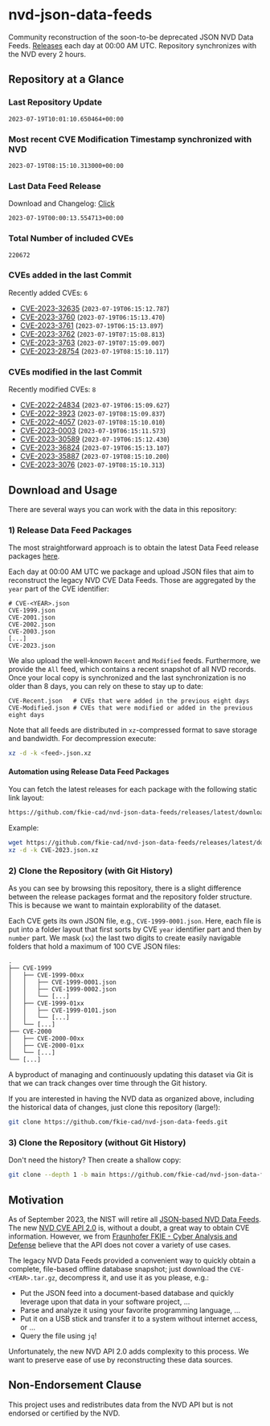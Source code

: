 # nvd-json-data-feeds

Community reconstruction of the soon-to-be deprecated JSON NVD Data Feeds. 
[Releases](https://github.com/fkie-cad/nvd-json-data-feeds/releases/latest) each day at 00:00 AM UTC.
Repository synchronizes with the NVD every 2 hours.

## Repository at a Glance

### Last Repository Update

```plain
2023-07-19T10:01:10.650464+00:00
```

### Most recent CVE Modification Timestamp synchronized with NVD

```plain
2023-07-19T08:15:10.313000+00:00
```

### Last Data Feed Release

Download and Changelog: [Click](https://github.com/fkie-cad/nvd-json-data-feeds/releases/latest)

```plain
2023-07-19T00:00:13.554713+00:00
```

### Total Number of included CVEs

```plain
220672
```

### CVEs added in the last Commit

Recently added CVEs: `6`

* [CVE-2023-32635](CVE-2023/CVE-2023-326xx/CVE-2023-32635.json) (`2023-07-19T06:15:12.787`)
* [CVE-2023-3760](CVE-2023/CVE-2023-37xx/CVE-2023-3760.json) (`2023-07-19T06:15:13.470`)
* [CVE-2023-3761](CVE-2023/CVE-2023-37xx/CVE-2023-3761.json) (`2023-07-19T06:15:13.897`)
* [CVE-2023-3762](CVE-2023/CVE-2023-37xx/CVE-2023-3762.json) (`2023-07-19T07:15:08.813`)
* [CVE-2023-3763](CVE-2023/CVE-2023-37xx/CVE-2023-3763.json) (`2023-07-19T07:15:09.007`)
* [CVE-2023-28754](CVE-2023/CVE-2023-287xx/CVE-2023-28754.json) (`2023-07-19T08:15:10.117`)


### CVEs modified in the last Commit

Recently modified CVEs: `8`

* [CVE-2022-24834](CVE-2022/CVE-2022-248xx/CVE-2022-24834.json) (`2023-07-19T06:15:09.627`)
* [CVE-2022-3923](CVE-2022/CVE-2022-39xx/CVE-2022-3923.json) (`2023-07-19T08:15:09.837`)
* [CVE-2022-4057](CVE-2022/CVE-2022-40xx/CVE-2022-4057.json) (`2023-07-19T08:15:10.010`)
* [CVE-2023-0003](CVE-2023/CVE-2023-00xx/CVE-2023-0003.json) (`2023-07-19T06:15:11.573`)
* [CVE-2023-30589](CVE-2023/CVE-2023-305xx/CVE-2023-30589.json) (`2023-07-19T06:15:12.430`)
* [CVE-2023-36824](CVE-2023/CVE-2023-368xx/CVE-2023-36824.json) (`2023-07-19T06:15:13.107`)
* [CVE-2023-35887](CVE-2023/CVE-2023-358xx/CVE-2023-35887.json) (`2023-07-19T08:15:10.200`)
* [CVE-2023-3076](CVE-2023/CVE-2023-30xx/CVE-2023-3076.json) (`2023-07-19T08:15:10.313`)


## Download and Usage

There are several ways you can work with the data in this repository:

### 1) Release Data Feed Packages

The most straightforward approach is to obtain the latest Data Feed release packages [here](https://github.com/fkie-cad/nvd-json-data-feeds/releases/latest).

Each day at 00:00 AM UTC we package and upload JSON files that aim to reconstruct the legacy NVD CVE Data Feeds.
Those are aggregated by the `year` part of the CVE identifier:

```
# CVE-<YEAR>.json
CVE-1999.json
CVE-2001.json
CVE-2002.json
CVE-2003.json
[...]
CVE-2023.json
```

We also upload the well-known `Recent` and `Modified` feeds.
Furthermore, we provide the `All` feed, which contains a recent snapshot of all NVD records.
Once your local copy is synchronized and the last synchronization is no older than 8 days, you can rely on these to stay up to date:

```plain
CVE-Recent.json   # CVEs that were added in the previous eight days
CVE-Modified.json # CVEs that were modified or added in the previous eight days
```

Note that all feeds are distributed in `xz`-compressed format to save storage and bandwidth.
For decompression execute:

```sh
xz -d -k <feed>.json.xz
```


#### Automation using Release Data Feed Packages

You can fetch the latest releases for each package with the following static link layout:

```sh
https://github.com/fkie-cad/nvd-json-data-feeds/releases/latest/download/CVE-<YEAR>.json.xz
```

Example:

```sh
wget https://github.com/fkie-cad/nvd-json-data-feeds/releases/latest/download/CVE-2023.json.xz
xz -d -k CVE-2023.json.xz
```

### 2) Clone the Repository (with Git History)

As you can see by browsing this repository, there is a slight difference between the release packages format and the repository folder structure.
This is because we want to maintain explorability of the dataset.

Each CVE gets its own JSON file, e.g., `CVE-1999-0001.json`.
Here, each file is put into a folder layout that first sorts by CVE `year` identifier part and then by `number` part.
We mask (`xx`) the last two digits to create easily navigable folders that hold a maximum of 100 CVE JSON files:

```plain
.
├── CVE-1999
│   ├── CVE-1999-00xx
│   │   ├── CVE-1999-0001.json
│   │   ├── CVE-1999-0002.json
│   │   └── [...]
│   ├── CVE-1999-01xx
│   │   ├── CVE-1999-0101.json
│   │   └── [...]
│   └── [...]
├── CVE-2000
│   ├── CVE-2000-00xx
│   ├── CVE-2000-01xx
│   └── [...]
└── [...]
```

A byproduct of managing and continuously updating this dataset via Git is that we can track changes over time through the Git history.

If you are interested in having the NVD data as organized above, including the historical data of changes, just clone this repository (large!):

```sh
git clone https://github.com/fkie-cad/nvd-json-data-feeds.git
```

### 3) Clone the Repository (without Git History)

Don't need the history? Then create a shallow copy:

```sh
git clone --depth 1 -b main https://github.com/fkie-cad/nvd-json-data-feeds.git
```

## Motivation

As of September 2023, the NIST will retire all [JSON-based NVD Data Feeds](https://nvd.nist.gov/vuln/data-feeds#divRetirementBanner-1).
The new [NVD CVE API 2.0](https://nvd.nist.gov/developers/vulnerabilities) is, without a doubt, a great way to obtain CVE information.
However, we from [Fraunhofer FKIE - Cyber Analysis and Defense](https://www.fkie.fraunhofer.de/en/departments/cad.html) believe that the API does not cover a variety of use cases.

The legacy NVD Data Feeds provided a convenient way to quickly obtain a complete, file-based offline database snapshot; just download the `CVE-<YEAR>.tar.gz`, decompress it, and use it as you please, e.g.:

* Put the JSON feed into a document-based database and quickly leverage upon that data in your software project, ...
* Parse and analyze it using your favorite programming language, ...
* Put it on a USB stick and transfer it to a system without internet access, or ...
* Query the file using `jq`!

Unfortunately, the new NVD API 2.0 adds complexity to this process.
We want to preserve ease of use by reconstructing these data sources.

## Non-Endorsement Clause

This project uses and redistributes data from the NVD API but is not endorsed or certified by the NVD.